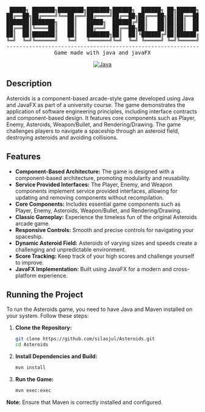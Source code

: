 <div align="center">
<pre>
 █████╗ ███████╗████████╗███████╗██████╗  ██████╗ ██╗██████╗ ███████╗
██╔══██╗██╔════╝╚══██╔══╝██╔════╝██╔══██╗██╔═══██╗██║██╔══██╗██╔════╝
███████║███████╗   ██║   █████╗  ██████╔╝██║   ██║██║██║  ██║███████╗
██╔══██║╚════██║   ██║   ██╔══╝  ██╔══██╗██║   ██║██║██║  ██║╚════██║
██║  ██║███████║   ██║   ███████╗██║  ██║╚██████╔╝██║██████╔╝███████║
╚═╝  ╚═╝╚══════╝   ╚═╝   ╚══════╝╚═╝  ╚═╝ ╚═════╝ ╚═╝╚═════╝ ╚══════╝
---------------------------------------------------------------------
Game made with java and javaFX
</pre>

[![Java](https://img.shields.io/badge/Java-ED8B00?style=flat&logo=java&logoColor=white)](https://www.java.com/en/)

</div>

## Description

Asteroids is a component-based arcade-style game developed using Java and JavaFX as part of a university course. The game demonstrates the application of software engineering principles, including interface contracts and component-based design. It features core components such as Player, Enemy, Asteroids, Weapon/Bullet, and Rendering/Drawing. The game challenges players to navigate a spaceship through an asteroid field, destroying asteroids and avoiding collisions.

## Features

-   **Component-Based Architecture:** The game is designed with a component-based architecture, promoting modularity and reusability.
-   **Service Provided Interfaces:** The Player, Enemy, and Weapon components implement service provided interfaces, allowing for updating and removing components without recompilation.
-   **Core Components:** Includes essential game components such as Player, Enemy, Asteroids, Weapon/Bullet, and Rendering/Drawing.
-   **Classic Gameplay:** Experience the timeless fun of the original Asteroids arcade game.
-   **Responsive Controls:** Smooth and precise controls for navigating your spaceship.
-   **Dynamic Asteroid Field:** Asteroids of varying sizes and speeds create a challenging and unpredictable environment.
-   **Score Tracking:** Keep track of your high scores and challenge yourself to improve.
-   **JavaFX Implementation:** Built using JavaFX for a modern and cross-platform experience.

## Running the Project

To run the Asteroids game, you need to have Java and Maven installed on your system. Follow these steps:

1.  **Clone the Repository:**

    ```bash
    git clone https://github.com/silasjul/Asteroids.git
    cd Asteroids
    ```

2.  **Install Dependencies and Build:**

    ```bash
    mvn install
    ```

3.  **Run the Game:**

    ```bash
    mvn exec:exec
    ```

**Note:** Ensure that Maven is correctly installed and configured.

